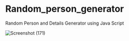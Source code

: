 # Random_person_generator
Random Person  and Details Generator using Java Script

![Screenshot (171)](https://github.com/VishnuVardhanBonala-web4U/Random_person_generator/assets/125671722/8598f200-b53a-4a20-80b0-896f6b2a2188)
